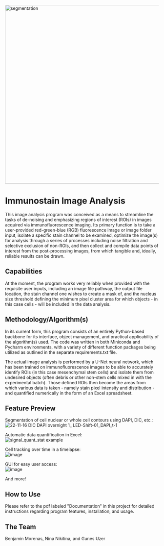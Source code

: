 <img width="583" alt="segmentation" src="https://github.com/mal-boisestate/Immunostained_Image_Analysis/assets/107217268/e69a7ab2-1196-44f7-aa96-2e1fe03c5d85">

# Immunostain Image Analysis

This image analysis program was conceived as a means to streamline the tasks of
de-noising and emphasizing regions of interest (ROIs) in images acquired via 
immunofluorescence imaging. Its primary function is to take a 
user-provided red-green-blue (RGB) fluorescence image or image folder input, 
isolate a specific stain channel to be examined, optimize the image(s) for analysis 
through a series of processes including noise filtration and selective exclusion 
of non-ROIs, and then collect and compile data points of interest from the 
post-processing images, from which tangible and, ideally, reliable results can be
drawn.

## Capabilities
At the moment, the program works very reliably when provided with the requisite
user inputs, including an image file pathway, the output file location, the stain channel one 
wishes to create a mask of, and the nucleus size threshold defining the minimum pixel cluster 
area for which objects - in this case cells - will be included in the data 
analysis. 


## Methodology/Algorithm(s)
In its current form, this program consists of an entirely Python-based backbone
for its interface, object management, and practical applicability of the 
algorithm(s) used. The code was written in both Miniconda and Pycharm environments,
with a variety of different function packages being utilized as outlined in the 
separate requirements.txt file.

The actual image analysis is performed by a U-Net neural 
network, which has been trained on immunofluorescence images to be able to
accurately identify ROIs (in this case mesenchymal stem cells) and isolate them
from undesired objects (often debris or other non-stem cells mixed in with the
experimental batch). Those defined ROIs then become the areas from which various
data is taken - namely stain pixel intensity and distribution - and quantified
numerically in the form of an Excel spreadsheet.

## Feature Preview

Segmentation of cell nuclear or whole cell contours using DAPI, DIC, etc.:\
![22-11-16 DIC DAPI overnight 1_ LED-Shift-01_DAPI_t-1](https://github.com/mal-boisestate/Immunostained_Image_Analysis/assets/107217268/5b1949ba-6f4a-42a2-abdb-cf2f6f9c1b3c)

Automatic data quantification in Excel:\
![signal_quant_stat example](https://github.com/mal-boisestate/Immunostained_Image_Analysis/assets/107217268/addefea3-7068-4954-8a08-5df026a26a40)

Cell tracking over time in a timelapse:\
![image](https://github.com/mal-boisestate/Immunostained_Image_Analysis/assets/107217268/5c75abb5-1670-4f0a-a6c5-fe197f2a6467)

GUI for easy user access:\
![image](https://github.com/mal-boisestate/Immunostained_Image_Analysis/assets/107217268/4b38882e-390d-4690-ae43-69cac9ab7d0c)

And more!

## How to Use
Please refer to the pdf labeled "Documentation" in this project for detailed instructions regarding program features, installation, and usage.


## The Team
Benjamin Morenas, Nina Nikitina, and Gunes Uzer
